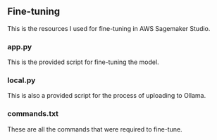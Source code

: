 ## Fine-tuning

This is the resources I used for fine-tuning in AWS Sagemaker Studio.

### app.py

This is the provided script for fine-tuning the model.

### local.py

This is also a provided script for the process of uploading to Ollama.

### commands.txt

These are all the commands that were required to fine-tune. 
